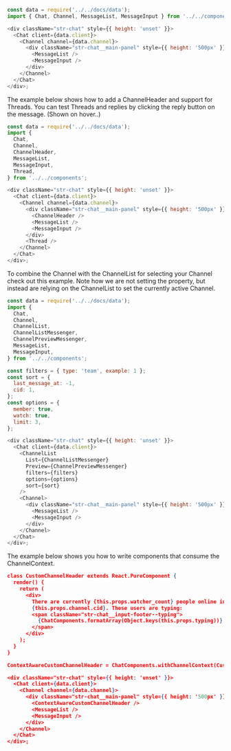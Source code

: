 ```js
const data = require('../../docs/data');
import { Chat, Channel, MessageList, MessageInput } from '../../components';

<div className="str-chat" style={{ height: 'unset' }}>
  <Chat client={data.client}>
    <Channel channel={data.channel}>
      <div className="str-chat__main-panel" style={{ height: '500px' }}>
        <MessageList />
        <MessageInput />
      </div>
    </Channel>
  </Chat>
</div>;
```

The example below shows how to add a ChannelHeader and support for Threads.
You can test Threads and replies by clicking the reply button on the message.
(Shown on hover..)

```js
const data = require('../../docs/data');
import {
  Chat,
  Channel,
  ChannelHeader,
  MessageList,
  MessageInput,
  Thread,
} from '../../components';

<div className="str-chat" style={{ height: 'unset' }}>
  <Chat client={data.client}>
    <Channel channel={data.channel}>
      <div className="str-chat__main-panel" style={{ height: '500px' }}>
        <ChannelHeader />
        <MessageList />
        <MessageInput />
      </div>
      <Thread />
    </Channel>
  </Chat>
</div>;
```

To combine the Channel with the ChannelList for selecting your Channel check out this example.
Note how we are not setting the <Channel channel={} /> property, but instead are relying on the ChannelList to set the currently active Channel.

```js
const data = require('../../docs/data');
import {
  Chat,
  Channel,
  ChannelList,
  ChannelListMessenger,
  ChannelPreviewMessenger,
  MessageList,
  MessageInput,
} from '../../components';

const filters = { type: 'team', example: 1 };
const sort = {
  last_message_at: -1,
  cid: 1,
};
const options = {
  member: true,
  watch: true,
  limit: 3,
};

<div className="str-chat" style={{ height: 'unset' }}>
  <Chat client={data.client}>
    <ChannelList
      List={ChannelListMessenger}
      Preview={ChannelPreviewMessenger}
      filters={filters}
      options={options}
      sort={sort}
    />
    <Channel>
      <div className="str-chat__main-panel" style={{ height: '500px' }}>
        <MessageList />
        <MessageInput />
      </div>
    </Channel>
  </Chat>
</div>;
```

The example below shows you how to write components that consume the ChannelContext.

```json
class CustomChannelHeader extends React.PureComponent {
  render() {
    return (
      <div>
        There are currently {this.props.watcher_count} people online in channel
        {this.props.channel.cid}. These users are typing:
        <span className="str-chat__input-footer--typing">
          {ChatComponents.formatArray(Object.keys(this.props.typing))}
        </span>
      </div>
    );
  }
}

ContextAwareCustomChannelHeader = ChatComponents.withChannelContext(CustomChannelHeader);

<div className="str-chat" style={{ height: 'unset' }}>
  <Chat client={data.client}>
    <Channel channel={data.channel}>
      <div className="str-chat__main-panel" style={{ height: '500px' }}>
        <ContextAwareCustomChannelHeader />
        <MessageList />
        <MessageInput />
      </div>
    </Channel>
  </Chat>
</div>;
```
